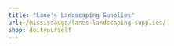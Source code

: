 ```yaml
---
title: "Lane's Landscaping Supplies"
url: /mississauga/lanes-landscaping-supplies/
shop: doityourself
---
```

